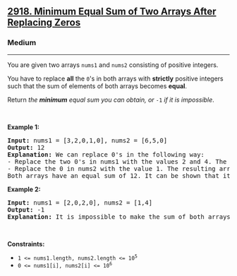 <h2><a href="https://leetcode.com/problems/minimum-equal-sum-of-two-arrays-after-replacing-zeros/description/?envType=daily-question&envId=2025-05-10">2918. Minimum Equal Sum of Two Arrays After Replacing Zeros</a></h2><h3>Medium</h3><hr><p>You are given two arrays <code>nums1</code> and <code>nums2</code> consisting of positive integers.</p>

<p>You have to replace <strong>all</strong> the <code>0</code>&#39;s in both arrays with <strong>strictly</strong> positive integers such that the sum of elements of both arrays becomes <strong>equal</strong>.</p>

<p>Return <em>the <strong>minimum</strong> equal sum you can obtain, or </em><code>-1</code><em> if it is impossible</em>.</p>

<p>&nbsp;</p>
<p><strong class="example">Example 1:</strong></p>

<pre>
<strong>Input:</strong> nums1 = [3,2,0,1,0], nums2 = [6,5,0]
<strong>Output:</strong> 12
<strong>Explanation:</strong> We can replace 0&#39;s in the following way:
- Replace the two 0&#39;s in nums1 with the values 2 and 4. The resulting array is nums1 = [3,2,2,1,4].
- Replace the 0 in nums2 with the value 1. The resulting array is nums2 = [6,5,1].
Both arrays have an equal sum of 12. It can be shown that it is the minimum sum we can obtain.
</pre>

<p><strong class="example">Example 2:</strong></p>

<pre>
<strong>Input:</strong> nums1 = [2,0,2,0], nums2 = [1,4]
<strong>Output:</strong> -1
<strong>Explanation:</strong> It is impossible to make the sum of both arrays equal.
</pre>

<p>&nbsp;</p>
<p><strong>Constraints:</strong></p>

<ul>
	<li><code>1 &lt;= nums1.length, nums2.length &lt;= 10<sup>5</sup></code></li>
	<li><code>0 &lt;= nums1[i], nums2[i] &lt;= 10<sup>6</sup></code></li>
</ul>
